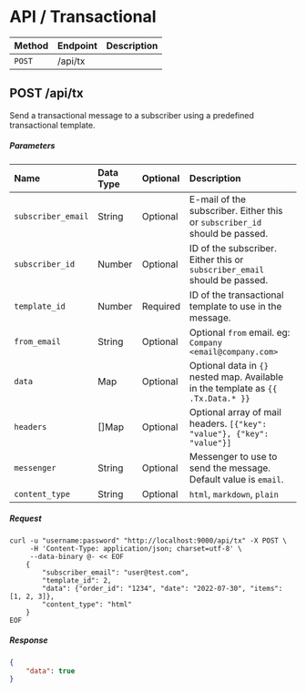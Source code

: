 # API / Transactional

| Method | Endpoint | Description |
|:-------|:---------|:------------|
| `POST` | /api/tx  |             |


## POST /api/tx
Send a transactional message to a subscriber using a predefined transactional template.


##### Parameters
| Name               | Data Type | Optional | Description                                                                       |
|:-------------------|:----------|:---------|:----------------------------------------------------------------------------------|
| `subscriber_email` | String    | Optional | E-mail of the subscriber. Either this or `subscriber_id` should be passed.        |
| `subscriber_id`    | Number    | Optional | ID of the subscriber. Either this or `subscriber_email` should be passed.         |
| `template_id`      | Number    | Required | ID of the transactional template to use in the message.                           |
| `from_email`       | String    | Optional | Optional `from` email. eg: `Company <email@company.com>`                          |
| `data`             | Map       | Optional | Optional data in `{}` nested map. Available in the template as `{{ .Tx.Data.* }}` |
| `headers`          | []Map     | Optional | Optional array of mail headers. `[{"key": "value"}, {"key": "value"}]`            |
| `messenger`        | String    | Optional | Messenger to use to send the message. Default value is `email`.                   |
| `content_type`     | String    | Optional | `html`, `markdown`, `plain`                                                       |


##### Request
```shell
curl -u "username:password" "http://localhost:9000/api/tx" -X POST \
     -H 'Content-Type: application/json; charset=utf-8' \
     --data-binary @- << EOF
    {
        "subscriber_email": "user@test.com",
        "template_id": 2,
        "data": {"order_id": "1234", "date": "2022-07-30", "items": [1, 2, 3]},
        "content_type": "html"
    }
EOF
```

##### Response
``` json
{
    "data": true
}
```


